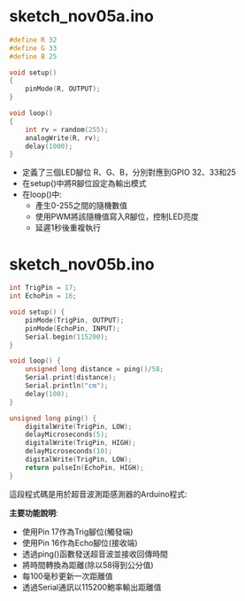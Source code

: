 # sketch_nov05a.ino 

```cpp
#define R 32
#define G 33
#define B 25

void setup()
{
    pinMode(R, OUTPUT);
}

void loop()
{
    int rv = random(255);
    analogWrite(R, rv);
    delay(1000);
}
```


- 定義了三個LED腳位 R、G、B，分別對應到GPIO 32、33和25
- 在setup()中將R腳位設定為輸出模式
- 在loop()中:
  - 產生0-255之間的隨機數值
  - 使用PWM將該隨機值寫入R腳位，控制LED亮度
  - 延遲1秒後重複執行



# sketch_nov05b.ino 
```cpp
int TrigPin = 17;
int EchoPin = 16;

void setup() {
    pinMode(TrigPin, OUTPUT);
    pinMode(EchoPin, INPUT);
    Serial.begin(115200);
}

void loop() {
    unsigned long distance = ping()/58;
    Serial.print(distance);
    Serial.println("cm");
    delay(100);
}

unsigned long ping() {
    digitalWrite(TrigPin, LOW);
    delayMicroseconds(5);
    digitalWrite(TrigPin, HIGH);
    delayMicroseconds(10);
    digitalWrite(TrigPin, LOW);
    return pulseIn(EchoPin, HIGH);
}
```

這段程式碼是用於超音波測距感測器的Arduino程式:

**主要功能說明**:
- 使用Pin 17作為Trig腳位(觸發端)
- 使用Pin 16作為Echo腳位(接收端)
- 透過ping()函數發送超音波並接收回傳時間
- 將時間轉換為距離(除以58得到公分值)
- 每100毫秒更新一次距離值
- 透過Serial通訊以115200鮑率輸出距離值

